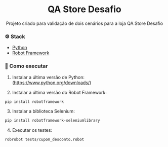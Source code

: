 <h1 align="center">QA Store Desafio</h1>
<p align="center">Projeto criado para validação de dois cenários para a loja QA Store Desafio</p>

### ⚙️ Stack
- [Python](<https://www.python.org/>)
- [Robot Framework](<https://robotframework.org/>)

### 🚀 Como executar
1) Instalar a última versão de Python: 
(https://www.python.org/downloads/)

2) Instalar a última versão do Robot Framework: 
```bash
pip install robotframework
```
3) Instalar a biblioteca Selenium: 
```bash
pip install robotframework-seleniumlibrary
```

4) Executar os testes: 
```bash
robrobot tests/cupom_desconto.robot
```